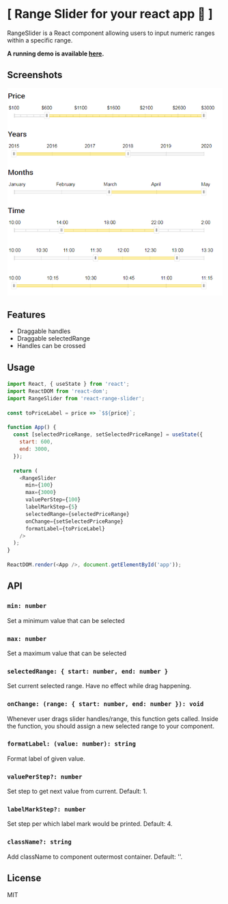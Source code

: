 # [ Range Slider for your react app  💋 ]

RangeSlider is a React component allowing users to input numeric ranges within a specific range.

**A running demo is available [here](https://tanyaignatenko.github.io/react-range-slider/).**

## Screenshots
![Component screenshots](src/Demo/images/examples-2.png)

## Features
 * Draggable handles
 * Draggable selectedRange
 * Handles can be crossed

## Usage
````js
import React, { useState } from 'react';
import ReactDOM from 'react-dom';
import RangeSlider from 'react-range-slider';

const toPriceLabel = price => `$${price}`;

function App() {
  const [selectedPriceRange, setSelectedPriceRange] = useState({
    start: 600,
    end: 3000,
  });

  return (
    <RangeSlider
      min={100}
      max={3000}
      valuePerStep={100}
      labelMarkStep={5}
      selectedRange={selectedPriceRange}
      onChange={setSelectedPriceRange}
      formatLabel={toPriceLabel}
    />
  );
}

ReactDOM.render(<App />, document.getElementById('app'));
`````
## API

### `min: number`

Set a minimum value that can be selected

### `max: number`

Set a maximum value that can be selected

### `selectedRange: { start: number, end: number }`

Set current selected range. Have no effect while drag happening.

### `onChange: (range: { start: number, end: number }): void`

Whenever user drags slider handles/range, this function gets called. Inside the function, you should assign a new selected range to your component.

### `formatLabel: (value: number): string`

Format label of given value.

### `valuePerStep?: number`

Set step to get next value from current.
Default: 1. 

### `labelMarkStep?: number`

Set step per which label mark would be printed.
Default: 4. 

### `className?: string`

Add className to component outermost container. 
Default: ''. 
## License

MIT
